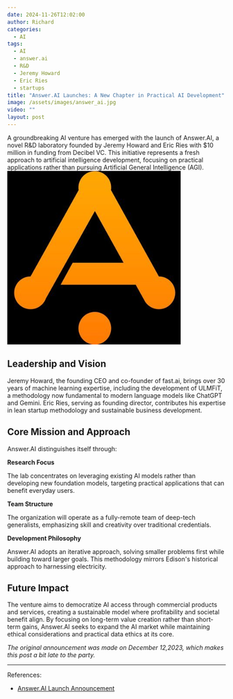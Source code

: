 ```yaml
---
date: 2024-11-26T12:02:00
author: Richard
categories:
  - AI
tags:
  - AI
  - answer.ai
  - R&D
  - Jeremy Howard
  - Eric Ries
  - startups
title: "Answer.AI Launches: A New Chapter in Practical AI Development"
image: /assets/images/answer_ai.jpg
video: ""
layout: post
---
```

A groundbreaking AI venture has emerged with the launch of Answer.AI, a novel R&D laboratory founded by Jeremy Howard and Eric Ries with $10 million in funding from Decibel VC. This initiative represents a fresh approach to artificial intelligence development, focusing on practical applications rather than pursuing Artificial General Intelligence (AGI).
![Answer.ai logo](/assets/images/answer_ai.jpg)
## Leadership and Vision

Jeremy Howard, the founding CEO and co-founder of fast.ai, brings over 30 years of machine learning expertise, including the development of ULMFiT, a methodology now fundamental to modern language models like ChatGPT and Gemini. Eric Ries, serving as founding director, contributes his expertise in lean startup methodology and sustainable business development.

## Core Mission and Approach

Answer.AI distinguishes itself through:

**Research Focus**

The lab concentrates on leveraging existing AI models rather than developing new foundation models, targeting practical applications that can benefit everyday users.

**Team Structure**

The organization will operate as a fully-remote team of deep-tech generalists, emphasizing skill and creativity over traditional credentials.

**Development Philosophy**

Answer.AI adopts an iterative approach, solving smaller problems first while building toward larger goals. This methodology mirrors Edison's historical approach to harnessing electricity.

## Future Impact

The venture aims to democratize AI access through commercial products and services, creating a sustainable model where profitability and societal benefit align. By focusing on long-term value creation rather than short-term gains, Answer.AI seeks to expand the AI market while maintaining ethical considerations and practical data ethics at its core.

_The original announcement was made on December 12,2023, which makes this post a bit late to the party._

---

References:

- [Answer.AI Launch Announcement](https://www.answer.ai/posts/2023-12-12-launch.html)
